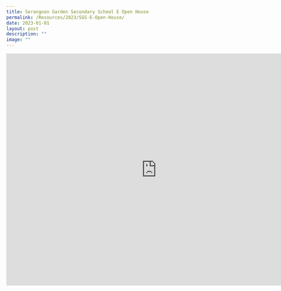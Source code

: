 ```yaml
---
title: Serangoon Garden Secondary School E Open House
permalink: /Resources/2023/SGS-E-Open-House/
date: 2023-01-01
layout: post
description: ""
image: ""
---
```

<iframe src="https://docs.google.com/presentation/d/e/2PACX-1vQq3FN97K_YRNSyDB8sM-0flcUuwGp5C4TAZr6RiUR27oMjiQY6s97Z-WMKBQp9pmcm3ImSWZzpjnFJ/embed?start=false&amp;loop=false&amp;delayms=3000" width="800" height="619" frameborder="0" allowfullscreen="allowfullscreen"></iframe>